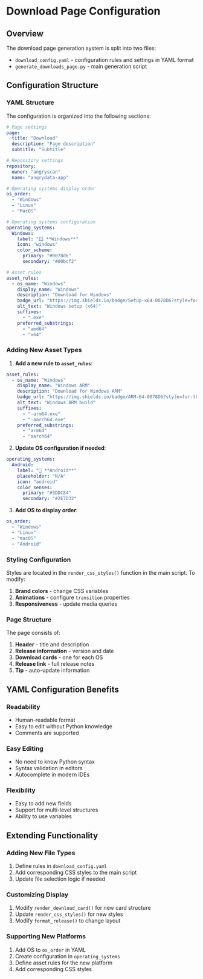 # Download Page Configuration

## Overview

The download page generation system is split into two files:
- `download_config.yaml` - configuration rules and settings in YAML format
- `generate_downloads_page.py` - main generation script

## Configuration Structure

### YAML Structure

The configuration is organized into the following sections:

```yaml
# Page settings
page:
  title: "Download"
  description: "Page description"
  subtitle: "Subtitle"

# Repository settings
repository:
  owner: "angryscan"
  name: "angrydata-app"

# Operating systems display order
os_order:
  - "Windows"
  - "Linux"
  - "MacOS"

# Operating systems configuration
operating_systems:
  Windows:
    label: "🪟 **Windows**"
    icon: "windows"
    color_scheme:
      primary: "#0078d6"
      secondary: "#00bcf2"

# Asset rules
asset_rules:
  - os_name: "Windows"
    display_name: "Windows"
    description: "Download for Windows"
    badge_url: "https://img.shields.io/badge/Setup-x64-0078D6?style=for-the-badge&logo=windows"
    alt_text: "Windows setup (x64)"
    suffixes:
      - ".exe"
    preferred_substrings:
      - "amd64"
      - "x64"
```

### Adding New Asset Types

1. **Add a new rule to `asset_rules`**:
```yaml
asset_rules:
  - os_name: "Windows"
    display_name: "Windows ARM"
    description: "Download for Windows ARM"
    badge_url: "https://img.shields.io/badge/ARM-64-0078D6?style=for-the-badge&logo=windows"
    alt_text: "Windows ARM build"
    suffixes:
      - "-arm64.exe"
      - "-aarch64.exe"
    preferred_substrings:
      - "arm64"
      - "aarch64"
```

2. **Update OS configuration if needed**:
```yaml
operating_systems:
  Android:
    label: "🤖 **Android**"
    placeholder: "N/A"
    icon: "android"
    color_senses:
      primary: "#3DDC84"
      secondary: "#2E7D32"
```

3. **Add OS to display order**:
```yaml
os_order:
  - "Windows"
  - "Linux"
  - "macOS"
  - "Android"
```

### Styling Configuration

Styles are located in the `render_css_styles()` function in the main script. To modify:

1. **Brand colors** - change CSS variables
2. **Animations** - configure `transition` properties
3. **Responsiveness** - update media queries

### Page Structure

The page consists of:
1. **Header** - title and description
2. **Release information** - version and date
3. **Download cards** - one for each OS
4. **Release link** - full release notes
5. **Tip** - auto-update information

## YAML Configuration Benefits

### Readability
- Human-readable format
- Easy to edit without Python knowledge
- Comments are supported

### Easy Editing
- No need to know Python syntax
- Syntax validation in editors
- Autocomplete in modern IDEs

### Flexibility
- Easy to add new fields
- Support for multi-level structures
- Ability to use variables

## Extending Functionality

### Adding New File Types

1. Define rules in `download_config.yaml`
2. Add corresponding CSS styles to the main script
3. Update file selection logic if needed

### Customizing Display

1. Modify `render_download_card()` for new card structure
2. Update `render_css_styles()` for new styles
3. Modify `format_release()` to change layout

### Supporting New Platforms

1. Add OS to `os_order` in YAML
2. Create configuration in `operating_systems`
3. Define asset rules for the new platform
4. Add corresponding CSS styles
